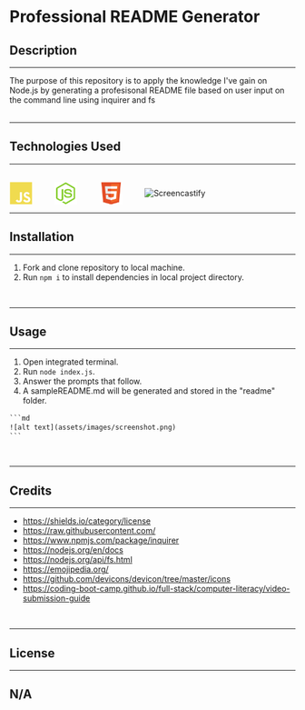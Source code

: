 # Professional README Generator


## Description 
---
The purpose of this repository is to apply the knowledge I've gain on Node.js by generating a profesisonal README file based on user input on the command line using inquirer and fs
</br>
</br>

---
## Technologies Used
---
</br>

  <img align="center" alt="JS" height="40" width="40" src="https://raw.githubusercontent.com/devicons/devicon/master/icons/javascript/javascript-plain.svg">
 &nbsp;&nbsp;&nbsp;&nbsp;&nbsp;&nbsp;&nbsp;&nbsp;
    <img align="center" alt="NodeJS" height="40" width="40" src="https://raw.githubusercontent.com/devicons/devicon/master/icons/nodejs/nodejs-original.svg">
 &nbsp;&nbsp;&nbsp;&nbsp;&nbsp;&nbsp;&nbsp;&nbsp;
<img align="center" alt="HTML" height="40" width="40" src="https://raw.githubusercontent.com/devicons/devicon/master/icons/html5/html5-original.svg">
 &nbsp;&nbsp;&nbsp;&nbsp;&nbsp;&nbsp;&nbsp;&nbsp;
<img align="center" alt="Screencastify" height="40" width="40" src="https://lh3.googleusercontent.com/EUMH8i8pznK0Qcp5-5-BtOw6cnImU8QlvxWEykRMj5KJiSDwQAw9_SEk2EWyROv2U_efI4WxBd6cxcKIAR0Q6efPZPLV1wtIdgbBO2fAiLPt6Q=s400">

</br>

---

## Installation
---

  1. Fork and clone repository to local machine. 
  2. Run ```npm i``` to install dependencies in local project directory. 
</br>

---
## Usage
---
1. Open integrated terminal.
  2. Run ```node index.js```.
  3. Answer the prompts that follow.
  4. A sampleREADME.md will be generated and stored in the "readme" folder.

    ```md
    ![alt text](assets/images/screenshot.png)
    ```
</br>

---
## Credits
---

- https://shields.io/category/license
- https://raw.githubusercontent.com/
- https://www.npmjs.com/package/inquirer
- https://nodejs.org/en/docs
- https://nodejs.org/api/fs.html
- https://emojipedia.org/
- https://github.com/devicons/devicon/tree/master/icons
- https://coding-boot-camp.github.io/full-stack/computer-literacy/video-submission-guide

</br>

---

## License
---
N/A
---

